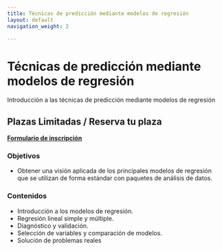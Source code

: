 ```yaml
---
title: Técnicas de predicción mediante modelos de regresión
layout: default
navigation_weight: 2

---
```


# Técnicas de predicción mediante modelos de regresión

Introducción a las técnicas de predicción mediante modelos de regresión



## Plazas Limitadas / Reserva tu plaza
[**Formulario de inscripción**](https://forms.gle/LTZmEm6vzCd7Bkxq9)

### Objetivos
-  Obtener una visión aplicada de los principales modelos de regresión que se utilizan de forma estándar con paquetes de análisis de datos.

### Contenidos
- Introducción a los modelos de regresión.
- Regresión lineal simple y múltiple.
- Diagnóstico y validación.
- Selección de variables y comparación de modelos.
- Solución de problemas reales



